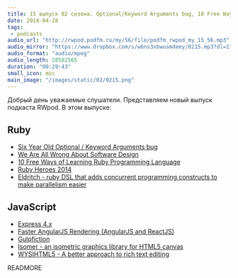 ```yaml
---
title: 15 выпуск 02 сезона. Optional/Keyword Arguments bug, 10 Free Ways of Learning Ruby, Eldritch, Gulpfiction, WYSIHTML5 и прочее
date: 2014-04-28
tags:
 - podcasts
audio_url: "http://rwpod.podfm.ru/my/56/file/podfm_rwpod_my_15_56.mp3"
audio_mirror: "https://www.dropbox.com/s/w6ns3xbwusmdeey/0215.mp3?dl=1"
audio_format: "audio/mpeg"
audio_length: 28582565
duration: "00:29:43"
small_icon: mic
main_image: "/images/static/02/0215.png"
---
```


Добрый день уважаемые слушатели. Представляем новый выпуск подкаста RWpod. В этом выпуске:

## Ruby

 - [Six Year Old Optional / Keyword Arguments bug](http://blog.bigbinary.com/2014/04/28/six-years-old-optional-keyword-arguments-bug.html)
 - [We Are All Wrong About Software Design](http://lucaguidi.com/2014/04/28/we-are-all-wrong-about-software-design.html)
 - [10 Free Ways of Learning Ruby Programming Language](http://codecondo.com/learn-ruby-online-free/)
 - [Ruby Heroes 2014](http://rubyheroes.com/#heroes)
 - [Eldritch - ruby DSL that adds concurrent programming constructs to make parallelism easier](https://github.com/beraboris/eldritch)

## JavaScript

 - [Express 4.x](https://github.com/visionmedia/express/wiki/New-features-in-4.x)
 - [Faster AngularJS Rendering (AngularJS and ReactJS)](http://www.williambrownstreet.net/blog/2014/04/faster-angularjs-rendering-angularjs-and-reactjs/)
 - [Gulpfiction](http://gulpfiction.divshot.io/)
 - [Isomer - an isometric graphics library for HTML5 canvas](http://jdan.github.io/isomer/)
 - [WYSIHTML5 - A better approach to rich text editing](http://xing.github.io/wysihtml5/)

READMORE

